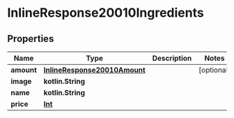 
# InlineResponse20010Ingredients

## Properties
Name | Type | Description | Notes
------------ | ------------- | ------------- | -------------
**amount** | [**InlineResponse20010Amount**](InlineResponse20010Amount.md) |  |  [optional]
**image** | **kotlin.String** |  | 
**name** | **kotlin.String** |  | 
**price** | [**Int**](Int.md) |  |



